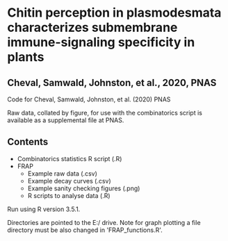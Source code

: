 # Chitin perception in plasmodesmata characterizes submembrane immune-signaling specificity in plants
## Cheval, Samwald, Johnston, et al., 2020, PNAS
Code for Cheval, Samwald, Johnston, et al. (2020) PNAS

Raw data, collated by figure, for use with the combinatorics script is available as a supplemental file at PNAS.

## Contents 
* Combinatorics statistics R script (.R)
* FRAP
  * Example raw data (.csv)
  * Example decay curves (.csv)
  * Example sanity checking figures (.png)
  * R scripts to analyse data (.R)

Run using R version 3.5.1.

Directories are pointed to the E:/ drive. Note for graph plotting a file directory must be also changed in 'FRAP_functions.R'.